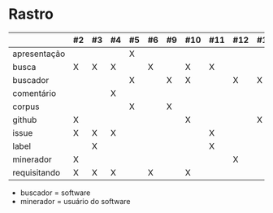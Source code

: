 # Rastro

|              | #2 | #3 | #4 | #5 | #6 | #9 | #10 | #11 | #12 | #13 | #14 | #15 |
|--------------|----|----|----|----|----|----|-----|-----|-----|-----|-----|-----|
| apresentação |    |    |    | X  |    |    |     |     |     |     | X   |     |
| busca        | X  | X  | X  |    | X  |    | X   | X   |     |     | X   |     |
| buscador     |    |    |    | X  |    | X  | X   |     | X   | X   | X   |     |
| comentário   |    |    | X  |    |    |    |     |     |     |     |     |     |
| corpus       |    |    |    | X  |    | X  |     |     |     |     | X   |     |
| github       | X  |    |    |    |    |    | X   |     |     | X   |     |     |
| issue        | X  | X  | X  |    |    |    |     | X   |     |     |     |     |
| label        |    | X  |    |    |    |    |     | X   |     |     |     |     |
| minerador    | X  |    |    |    |    |    |     |     | X   |     | X   |     |
| requisitando | X  | X  | X  |    | X  |    | X   |     |     |     | X   |     |

* buscador = software
* minerador = usuário do software
